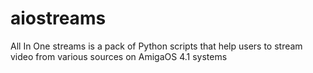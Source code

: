 # aiostreams
All In One streams is a pack of Python scripts that help users to stream video from various sources on AmigaOS 4.1 systems